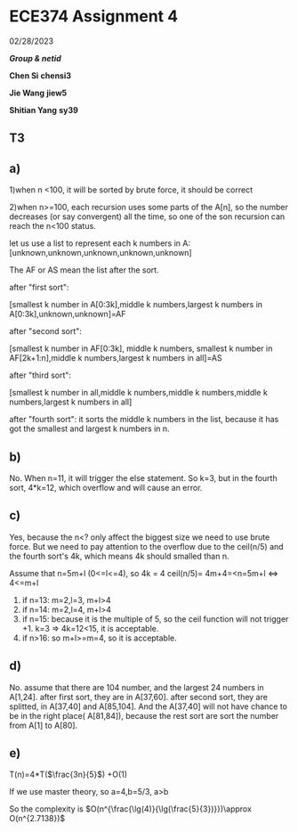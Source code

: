 # ECE374 Assignment 4

02/28/2023

***Group & netid***

**Chen Si**  	**chensi3**

**Jie Wang** 		**jiew5**

**Shitian Yang** 	**sy39**

## T3 



## a)

1)when n <100, it will be sorted by brute force, it should be correct

2)when n>=100, each recursion uses some parts of the A[n], so the number decreases (or say convergent) all the time, so one of the son recursion can reach the n<100 status.

let us use a list to represent each k numbers in A:[unknown,unknown,unknown,unknown,unknown]

The AF or AS mean the list after the sort.

after "first sort":

[smallest k number in A[0:3k],middle k numbers,largest k numbers in A[0:3k],unknown,unknown]=AF

after "second sort": 

[smallest k number in AF[0:3k], middle k numbers, smallest k number in AF[2k+1:n],middle k numbers,largest k numbers in all]=AS

after "third sort":

[smallest k number in all,middle k numbers,middle k numbers,middle k numbers,largest k numbers in all]

after "fourth sort": it sorts the middle k numbers in the list, because it has got the smallest and largest k numbers in n.

## b)

No. When n=11, it will trigger the else statement. So k=3, but in the fourth sort, 4*k=12, which overflow and will cause an error. 



## c)

Yes, because the n<? only affect the biggest size we need to use brute force. But we need to pay attention to the overflow due to the ceil(n/5) and the fourth sort's 4k, which means 4k should smalled than n. 

Assume that n=5m+l (0<=l<=4), so 4k = 4 ceil(n/5)= 4m+4=<n=5m+l <=> 4<=m+l

1) if n=13: m=2,l=3, m+l>4
2) if n=14: m=2,l=4, m+l>4
3) if n=15: because it is the multiple of 5, so the ceil function will not trigger +1. k=3 => 4k=12<15, it is acceptable.
4) if n>16: so m+l>=m=4, so it is acceptable.



## d)

No. assume that there are 104 number, and the largest 24 numbers in A[1,24]. after first sort, they are in A[37,60]. after second sort, they are splitted, in A[37,40] and A[85,104]. And the  A[37,40] will not have chance to be in the right place( A[81,84]), because the rest sort are sort the number from A[1] to A[80].



## e)

T(n)=4*T($\frac{3n}{5}$) +O(1)

If we use master theory, so a=4,b=5/3, a>b

So the complexity is $O(n^{\frac{\lg(4)}{\lg(\frac{5}{3})}})\approx O(n^{2.7138})$

